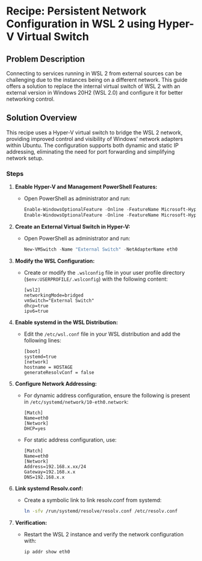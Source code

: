 # Recipe: Persistent Network Configuration in WSL 2 using Hyper-V Virtual Switch

## Problem Description
Connecting to services running in WSL 2 from external sources can be challenging due to the instances being on a different network. This guide offers a solution to replace the internal virtual switch of WSL 2 with an external version in Windows 20H2 (WSL 2.0) and configure it for better networking control.

## Solution Overview
This recipe uses a Hyper-V virtual switch to bridge the WSL 2 network, providing improved control and visibility of Windows' network adapters within Ubuntu. The configuration supports both dynamic and static IP addressing, eliminating the need for port forwarding and simplifying network setup.

### Steps
1. **Enable Hyper-V and Management PowerShell Features:**
   - Open PowerShell as administrator and run:
     ```powershell
     Enable-WindowsOptionalFeature -Online -FeatureName Microsoft-Hyper-V
     Enable-WindowsOptionalFeature -Online -FeatureName Microsoft-Hyper-V-Management-PowerShell
     ```

3. **Create an External Virtual Switch in Hyper-V:**
   - Open PowerShell as administrator and run:
     ```powershell
     New-VMSwitch -Name "External Switch" -NetAdapterName eth0
     ```

4. **Modify the WSL Configuration:**
   - Create or modify the `.wslconfig` file in your user profile directory (`$env:USERPROFILE/.wslconfig`) with the following content:
     ```plaintext
     [wsl2]
     networkingMode=bridged
     vmSwitch="External Switch"
     dhcp=true
     ipv6=true
     ```

5. **Enable systemd in the WSL Distribution:**
   - Edit the `/etc/wsl.conf` file in your WSL distribution and add the following lines:
     ```plaintext
     [boot]
     systemd=true
     [network]
     hostname = HOSTAGE
     generateResolvConf = false
     ```

6. **Configure Network Addressing:**
   - For dynamic address configuration, ensure the following is present in `/etc/systemd/network/10-eth0.network`:
     ```plaintext
     [Match]
     Name=eth0
     [Network]
     DHCP=yes
     ```
   - For static address configuration, use:
     ```plaintext
     [Match]
     Name=eth0
     [Network]
     Address=192.168.x.xx/24
     Gateway=192.168.x.x
     DNS=192.168.x.x
     ```

7. **Link systemd Resolv.conf:**
   - Create a symbolic link to link resolv.conf from systemd:
     ```bash
     ln -sfv /run/systemd/resolve/resolv.conf /etc/resolv.conf
     ```

8. **Verification:**
   - Restart the WSL 2 instance and verify the network configuration with:
     ```bash
     ip addr show eth0
     ```

